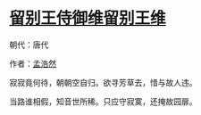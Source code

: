 # [留别王侍御维留别王维](http://so.gushiwen.org/view_7344.aspx)

朝代：唐代

作者：[孟浩然](http://so.gushiwen.org/author_757.aspx)

寂寂竟何待，朝朝空自归。欲寻芳草去，惜与故人违。

当路谁相假，知音世所稀。只应守寂寞，还掩故园扉。

